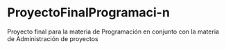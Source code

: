 # ProyectoFinalProgramaci-n
Proyecto final para la materia de Programación en conjunto con la materia de Administración de proyectos
